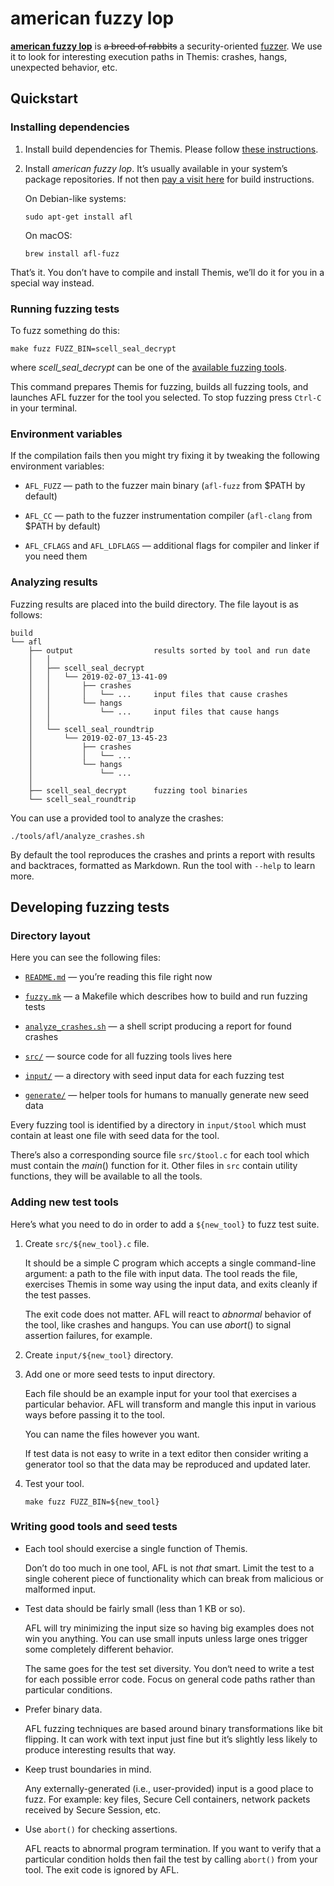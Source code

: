 american fuzzy lop
==================

[**american fuzzy lop**][afl]
is ~~a breed of rabbits~~ a security-oriented [fuzzer].
We use it to look for interesting execution paths in Themis:
crashes, hangs, unexpected behavior, etc.

[afl]: http://lcamtuf.coredump.cx/afl/
[fuzzer]: https://en.wikipedia.org/wiki/Fuzzing

## Quickstart

### Installing dependencies

 1. Install build dependencies for Themis.
    Please follow [these instructions][build].

 2. Install _american fuzzy lop_.
    It’s usually available in your system’s package repositories.
    If not then [pay a visit here][afl] for build instructions.

    On Debian-like systems:

    ```
    sudo apt-get install afl
    ```

    On macOS:

    ```
    brew install afl-fuzz
    ```

That’s it.
You don’t have to compile and install Themis,
we’ll do it for you in a special way instead.

[build]: https://github.com/cossacklabs/themis/wiki/Building-and-installing

### Running fuzzing tests

To fuzz something do this:

```
make fuzz FUZZ_BIN=scell_seal_decrypt
```

where _scell_seal_decrypt_ can be one of the [available fuzzing tools].

This command prepares Themis for fuzzing,
builds all fuzzing tools,
and launches AFL fuzzer for the tool you selected.
To stop fuzzing press `Ctrl-C` in your terminal.

[available fuzzing tools]: input

### Environment variables

If the compilation fails
then you might try fixing it
by tweaking the following environment variables:

  - `AFL_FUZZ` —
    path to the fuzzer main binary
    (`afl-fuzz` from $PATH by default)

  - `AFL_CC` —
    path to the fuzzer instrumentation compiler
    (`afl-clang` from $PATH by default)

  - `AFL_CFLAGS` and `AFL_LDFLAGS` —
    additional flags for compiler and linker
    if you need them

### Analyzing results

Fuzzing results are placed into the build directory.
The file layout is as follows:

```
build
└── afl
    ├── output                  results sorted by tool and run date
    │   │
    │   ├── scell_seal_decrypt
    │   │   └── 2019-02-07_13-41-09
    │   │       ├── crashes
    │   │       │   └── ...     input files that cause crashes
    │   │       └── hangs
    │   │           └── ...     input files that cause hangs
    │   │
    │   └── scell_seal_roundtrip
    │       └── 2019-02-07_13-45-23
    │           ├── crashes
    │           │   └── ...
    │           └── hangs
    │               └── ...
    │
    ├── scell_seal_decrypt      fuzzing tool binaries
    └── scell_seal_roundtrip
```

You can use a provided tool to analyze the crashes:

```
./tools/afl/analyze_crashes.sh
```

By default the tool reproduces the crashes
and prints a report with results and backtraces,
formatted as Markdown.
Run the tool with `--help` to learn more.

## Developing fuzzing tests

### Directory layout

Here you can see the following files:

  - [`README.md`](README.md) —
    you’re reading this file right now

  - [`fuzzy.mk`](fuzzy.mk) —
    a Makefile which describes how to build and run fuzzing tests

  - [`analyze_crashes.sh`](analyze_crashes.sh) —
    a shell script producing a report for found crashes

  - [`src/`](src) —
    source code for all fuzzing tools lives here

  - [`input/`](input) —
    a directory with seed input data for each fuzzing test

  - [`generate/`](generate) —
    helper tools for humans to manually generate new seed data

Every fuzzing tool is identified by a directory in `input/$tool`
which must contain at least one file with seed data for the tool.

There’s also a corresponding source file `src/$tool.c` for each tool
which must contain the _main_() function for it.
Other files in `src` contain utility functions,
they will be available to all the tools.

### Adding new test tools

Here’s what you need to do
in order to add a `${new_tool}` to fuzz test suite.

 1. Create `src/${new_tool}.c` file.

    It should be a simple C program
    which accepts a single command-line argument:
    a path to the file with input data.
    The tool reads the file,
    exercises Themis in some way using the input data,
    and exits cleanly if the test passes.

    The exit code does not matter.
    AFL will react to _abnormal_ behavior of the tool,
    like crashes and hangups.
    You can use _abort_() to signal assertion failures,
    for example.

 2. Create `input/${new_tool}` directory.

 3. Add one or more seed tests to input directory.

    Each file should be an example input for your tool
    that exercises a particular behavior.
    AFL will transform and mangle this input in various ways
    before passing it to the tool.

    You can name the files however you want.

    If test data is not easy to write in a text editor
    then consider writing a generator tool
    so that the data may be reproduced and updated later.

 4. Test your tool.

    ```
    make fuzz FUZZ_BIN=${new_tool}
    ```

### Writing good tools and seed tests

  - Each tool should exercise a single function of Themis.

    Don’t do too much in one tool, AFL is not _that_ smart.
    Limit the test to a single coherent piece of functionality
    which can break from malicious or malformed input.

  - Test data should be fairly small (less than 1 KB or so).

    AFL will try minimizing the input size
    so having big examples does not win you anything.
    You can use small inputs
    unless large ones trigger some completely different behavior.

    The same goes for the test set diversity.
    You don‘t need to write a test for each possible error code.
    Focus on general code paths rather than particular conditions.

  - Prefer binary data.

    AFL fuzzing techniques are based around binary transformations
    like bit flipping.
    It can work with text input just fine
    but it’s slightly less likely
    to produce interesting results that way.

  - Keep trust boundaries in mind.

    Any externally-generated
    (i.e., user-provided)
    input is a good place to fuzz.
    For example:
    key files,
    Secure Cell containers,
    network packets received by Secure Session,
    etc.

  - Use `abort()` for checking assertions.

    AFL reacts to abnormal program termination.
    If you want to verify that a particular condition holds
    then fail the test by calling `abort()` from your tool.
    The exit code is ignored by AFL.
